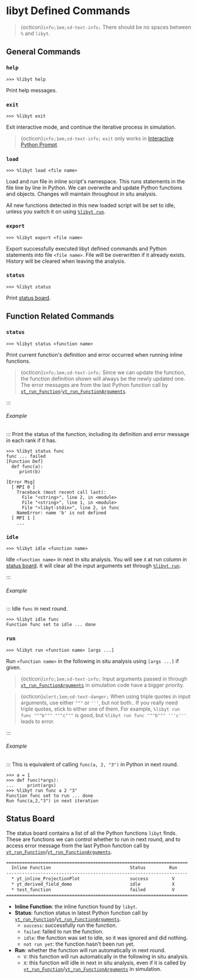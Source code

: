 # libyt Defined Commands

> {octicon}`info;1em;sd-text-info;` There should be no spaces between `%` and `libyt`.

## General Commands

### `help`
```
>>> %libyt help
```
Print help messages.

### `exit`
```
>>> %libyt exit
```
Exit interactive mode, and continue the iterative process in simulation. 

> {octicon}`info;1em;sd-text-info;` `exit` only works in [Interactive Python Prompt](./interactive-python-prompt.md#interactive-python-prompt).

### `load`
```
>>> %libyt load <file name>
```
Load and run file in inline script's namespace. This runs statements in the file line by line in Python. We can overwrite and update Python functions and objects. Changes will maintain throughout in situ analysis.

All new functions detected in this new loaded script will be set to idle, unless you switch it on using [`%libyt run`](#run).

### `export`
```
>>> %libyt export <file name>
```
Export successfully executed libyt defined commands and Python statements into file `<file name>`. File will be overwritten if it already exists. History will be cleared when leaving the analysis.

### `status`
```
>>> %libyt status
```
Print [status board](#status-board).

## Function Related Commands

### `status`
```
>>> %libyt status <function name>
```
Print current function's definition and error occurred when running inline functions.

> {octicon}`info;1em;sd-text-info;` Since we can update the function, the function definition shown will always be the newly updated one. The error messages are from the last Python function call by [`yt_run_Function`](../libyt-api/run-python-function.md#yt-run-function)/[`yt_run_FunctionArguments`](../libyt-api/run-python-function.md#yt-run-functionarguments).

:::
###### Example
:::
Print the status of the function, including its definition and error message in each rank if it has.
```
>>> %libyt status func
func ... failed
[Function Def]
  def func(a):
     print(b)
  
[Error Msg]
  [ MPI 0 ]
    Traceback (most recent call last):
      File "<string>", line 2, in <module>
      File "<string>", line 1, in <module>
      File "<libyt-stdin>", line 2, in func
    NameError: name 'b' is not defined
  [ MPI 1 ] 
    ...
```

### `idle`
```
>>> %libyt idle <function name>
```
Idle `<function name>` in next in situ analysis. You will see `X` at run column in [status board](#status-board). It will clear all the input arguments set through [`%libyt run`](#run).

:::
###### Example
:::
Idle `func` in next round.
```
>>> %libyt idle func
Function func set to idle ... done
```

### `run`
```
>>> %libyt run <function name> [args ...]
```
Run `<function name>` in the following in situ analysis using `[args ...]` if given.

> {octicon}`info;1em;sd-text-info;` Input arguments passed in through [`yt_run_FunctionArguments`](../libyt-api/run-python-function.md#yt-run-functionarguments) in simulation code have a bigger priority.

> {octicon}`alert;1em;sd-text-danger;` When using triple quotes in input arguments, use either `"""` or `'''`, but not both.. If you really need triple quotes, stick to either one of them. For example, `%libyt run func """b""" """c"""` is good, but `%libyt run func """b""" '''c'''` leads to error.

:::
###### Example
:::
This is equivalent of calling `func(a, 2, "3")` in Python in next round.
```
>>> a = 1
>>> def func(*args):
...     print(args)
>>> %libyt run func a 2 "3"
Function func set to run ... done
Run func(a,2,"3") in next iteration
```

## Status Board
The status board contains a list of all the Python functions `libyt` finds.
These are functions we can control whether to run in next round, and to access error message from the last Python function call by [`yt_run_Function`](../libyt-api/run-python-function.md#yt-run-function)/[`yt_run_FunctionArguments`](../libyt-api/run-python-function.md#yt-run-functionarguments).
```txt
=====================================================================
  Inline Function                              Status         Run
---------------------------------------------------------------------
  * yt_inline_ProjectionPlot                   success         V
  * yt_derived_field_demo                      idle            X
  * test_function                              failed          V
=====================================================================
```
- **Inline Function**: the inline function found by `libyt`.
- **Status**: function status in latest Python function call by [`yt_run_Function`](../libyt-api/run-python-function.md#yt-run-function)/[`yt_run_FunctionArguments`](../libyt-api/run-python-function.md#yt-run-functionarguments).
  - `success`: successfully run the function.
  - `failed`: failed to run the function.
  - `idle`: the function was set to idle, so it was ignored and did nothing.
  - `not run yet`: the function hasn't been run yet.
- **Run**: whether the function will run automatically in next round.
  - `V`: this function will run automatically in the following in situ analysis.
  - `X`: this function will idle in next in situ analysis, even if it is called by [`yt_run_Function`](../libyt-api/run-python-function.md#yt-run-function)/[`yt_run_FunctionArguments`](../libyt-api/run-python-function.md#yt-run-functionarguments) in simulation.
